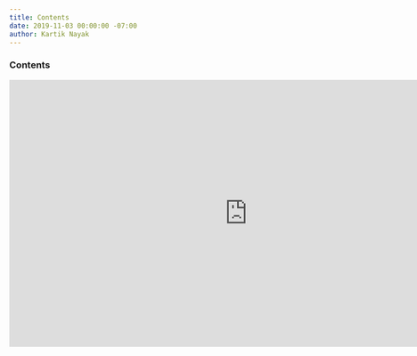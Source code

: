 ```yaml
---
title: Contents
date: 2019-11-03 00:00:00 -07:00
author: Kartik Nayak
---
```


### Contents

<iframe width='853' height='480' src='https://embed.coggle.it/diagram/WdA_HcDIOgAB9ke9/e0fd5cf33280a1f5bf9f8cfaea772d08d0d8b245e9c5dea4b51afd253a382889' frameborder='0' allowfullscreen></iframe>
